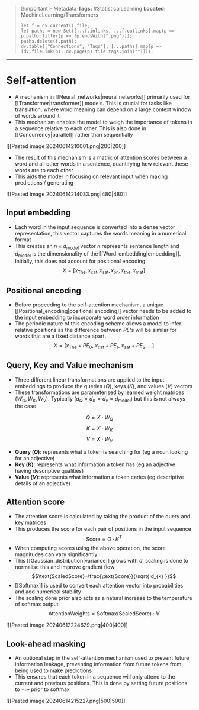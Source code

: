 > [!important]- Metadata
> **Tags:** #StatisticalLearning 
> **Located:** MachineLearning/Transformers
> ```dataviewjs
> let f = dv.current().file;
> let paths = new Set([...f.inlinks, ...f.outlinks].map(p => p.path).filter(p => !p.endsWith(".png")));
> paths.delete(f.path);
> dv.table(["Connections", "Tags"], [...paths].map(p => [dv.fileLink(p), dv.page(p).file.tags.join("")]));
> ```

___
# Self-attention
- A mechanism in [[Neural_networks|neural networks]] primarily used for [[Transformer|transformer]] models. This is crucial for tasks like translation, where word meaning can depend on a large context window of words around it
- This mechanism enables the model to weigh the importance of tokens in a sequence relative to each other. This is also done in [[Concurrency|parallel]] rather than sequentially

![[Pasted image 20240614210001.png|200|200]]
- The result of this mechanism is a matrix of attention scores between a word and all other words in a sentence, quantifying how relevant these words are to each other
- This aids the model in focusing on relevant  input when making predictions / generating

![[Pasted image 20240614214033.png|480|480]]
## Input embedding
- Each word in the input sequence is converted into a dense vector representation, this vector captures the words meaning in a numerical format
- This creates an $n \times d_{\text{model}}$ vector $n$ represents sentence length and $d_{\text{model}}$ is the dimensionality of the [[Word_embedding|embedding]]. Initially, this does not account for positional encoding 
$$X=[x_{\text{The}},x_{\text{cat}},x_{\text{sat}},x_{\text{on}},x_{\text{the}},x_{\text{mat}}]$$

## Positional encoding
- Before proceeding to the self-attention mechanism, a unique [[Positional_encoding|positional encoding]] vector needs to be added to the input embedding to incorporate word order information
- The periodic nature of this encoding scheme allows a model to infer relative positions as the difference between $PE$'s will be similar for words that are a fixed distance apart.
$$X=[x_{\text{The}}+PE_{0}, \ x_{\text{cat}}+PE_{1},\ x_{\text{sat}}+PE_{2},\dots]$$

## Query, Key and Value mechanism
- Three different linear transformations are applied to the input embeddings to produce the queries ($Q$), keys ($K$), and values ($V$) vectors
- These transformations are parameterised by learned weight matrices $(W_{Q}, W_{K},W_{V})$. Typically $(d_{Q}=d_{K} =d_{v}=d_{\text{model}}$) but this is not always the case


$$Q=X\cdot W_{Q}$$
$$K=X\cdot W_{K}$$
$$V=X\cdot W_{V}$$

- **Query ($Q$)**: represents what a token is searching for (eg a noun looking for an adjective)
- **Key ($K$)**: represents what information a token has (eg an adjective having descriptive qualities)
- **Value ($V$)**: represents what information a token caries (eg descriptive details of an adjective)
## Attention score
- The attention score is calculated by taking the product of the query and key matrices
- This produces the score for each pair of positions in the input sequence 
$$\text{Score}=Q\cdot K^T$$
- When computing scores using the above operation, the score magnitudes can vary significantly
- This [[Gaussian_distribution|variance]] grows with $d$, scaling is done to normalise this and improve gradient flow
$$\text{ScaledScore}=\frac{\text{Score}}{\sqrt{ d_{k} }}$$
- [[Softmax]] is used to convert each attention vector into probabilities and add numerical stability
- The scaling done prior also acts as a natural increase to the temperature of softmax output
$$\text{AttentionWeights}=\text{Softmax}(\text{ScaledScore})\cdot V$$

![[Pasted image 20240612224629.png|400|400]]

## Look-ahead masking
- An optional step in the self-attention mechanism used to prevent future information leakage, preventing information from future tokens from being used to make predictions 
- This ensures that each token in a sequence will only attend to the current and previous positions. This is done by setting future positions to $-\infty$ prior to softmax


![[Pasted image 20240614215227.png|500|500]]
